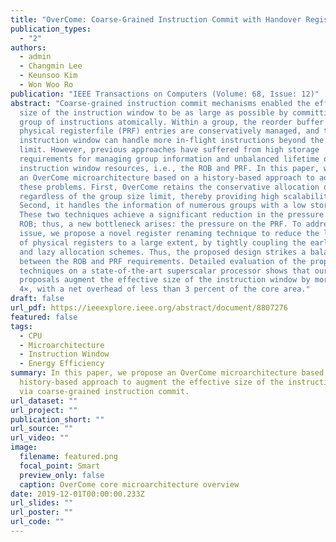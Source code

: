 ```yaml
---
title: "OverCome: Coarse-Grained Instruction Commit with Handover Register Renaming"
publication_types:
  - "2"
authors:
  - admin
  - Changmin Lee
  - Keunsoo Kim
  - Won Woo Ro
publication: "IEEE Transactions on Computers (Volume: 68, Issue: 12)"
abstract: "Coarse-grained instruction commit mechanisms enabled the effective
  size of the instruction window to be as large as possible by committing a
  group of instructions atomically. Within a group, the reorder buffer (ROB) and
  physical registerfile (PRF) entries are conservatively managed, and thus the
  instruction window can handle more in-flight instructions beyond the hardware
  limit. However, previous approaches have suffered from high storage
  requirements for managing group information and unbalanced lifetime of
  instruction window resources, i.e., the ROB and PRF. In this paper, we propose
  an OverCome microarchitecture based on a history-based approach to address
  these problems. First, OverCome retains the conservative allocation of the ROB
  regardless of the group size limit, thereby providing high scalability.
  Second, it handles the information of numerous groups with a low storage cost.
  These two techniques achieve a significant reduction in the pressure on the
  ROB; thus, a new bottleneck arises: the pressure on the PRF. To address this
  issue, we propose a novel register renaming technique to reduce the lifetime
  of physical registers to a large extent, by tightly coupling the early release
  and lazy allocation schemes. Thus, the proposed design strikes a balance
  between the ROB and PRF requirements. Detailed evaluation of the proposed
  techniques on a state-of-the-art superscalar processor shows that our
  proposals augment the effective size of the instruction window by more than
  4×, with a net overhead of less than 3 percent of the core area."
draft: false
url_pdf: https://ieeexplore.ieee.org/abstract/document/8807276
featured: false
tags:
  - CPU
  - Microarchitecture
  - Instruction Window
  - Energy Efficiency
summary: In this paper, we propose an OverCome microarchitecture based on a
  history-based approach to augment the effective size of the instruction window
  via coarse-grained instruction commit.
url_dataset: ""
url_project: ""
publication_short: ""
url_source: ""
url_video: ""
image:
  filename: featured.png
  focal_point: Smart
  preview_only: false
  caption: OverCome core microarchitecture overview
date: 2019-12-01T00:00:00.233Z
url_slides: ""
url_poster: ""
url_code: ""
---
```

